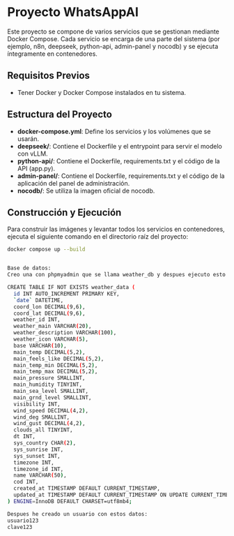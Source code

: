 # Proyecto WhatsAppAI

Este proyecto se compone de varios servicios que se gestionan mediante Docker Compose. Cada servicio se encarga de una parte del sistema (por ejemplo, n8n, deepseek, python-api, admin-panel y nocodb) y se ejecuta íntegramente en contenedores.

## Requisitos Previos

- Tener Docker y Docker Compose instalados en tu sistema.

## Estructura del Proyecto

- **docker-compose.yml**: Define los servicios y los volúmenes que se usarán.
- **deepseek/**: Contiene el Dockerfile y el entrypoint para servir el modelo con vLLM.
- **python-api/**: Contiene el Dockerfile, requirements.txt y el código de la API (app.py).
- **admin-panel/**: Contiene el Dockerfile, requirements.txt y el código de la aplicación del panel de administración.
- **nocodb/**: Se utiliza la imagen oficial de nocodb.

## Construcción y Ejecución

Para construir las imágenes y levantar todos los servicios en contenedores, ejecuta el siguiente comando en el directorio raíz del proyecto:

```bash
docker compose up --build


Base de datos:
Creo una con phpmyadmin que se llama weather_db y despues ejecuto esto para crear la tabla:

CREATE TABLE IF NOT EXISTS weather_data (
  id INT AUTO_INCREMENT PRIMARY KEY,
  `date` DATETIME,
  coord_lon DECIMAL(9,6),
  coord_lat DECIMAL(9,6),
  weather_id INT,
  weather_main VARCHAR(20),
  weather_description VARCHAR(100),
  weather_icon VARCHAR(5),
  base VARCHAR(10),
  main_temp DECIMAL(5,2),
  main_feels_like DECIMAL(5,2),
  main_temp_min DECIMAL(5,2),
  main_temp_max DECIMAL(5,2),
  main_pressure SMALLINT,
  main_humidity TINYINT,
  main_sea_level SMALLINT,
  main_grnd_level SMALLINT,
  visibility INT,
  wind_speed DECIMAL(4,2),
  wind_deg SMALLINT,
  wind_gust DECIMAL(4,2),
  clouds_all TINYINT,
  dt INT,
  sys_country CHAR(2),
  sys_sunrise INT,
  sys_sunset INT,
  timezone INT,
  timezone_id INT,
  name VARCHAR(50),
  cod INT,
  created_at TIMESTAMP DEFAULT CURRENT_TIMESTAMP,
  updated_at TIMESTAMP DEFAULT CURRENT_TIMESTAMP ON UPDATE CURRENT_TIMESTAMP
) ENGINE=InnoDB DEFAULT CHARSET=utf8mb4;

Despues he creado un usuario con estos datos:
usuario123
clave123